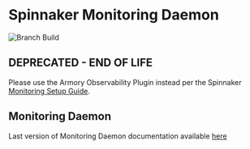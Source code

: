 # Spinnaker Monitoring Daemon

![Branch Build](https://github.com/spinnaker/spinnaker-monitoring/workflows/Branch%20Build/badge.svg)

## DEPRECATED - END OF LIFE

Please use the Armory Observability Plugin instead per the Spinnaker [Monitoring Setup Guide](https://spinnaker.io/docs/setup/other_config/monitoring/).

## Monitoring Daemon

Last version of Monitoring Daemon documentation available [here](https://github.com/spinnaker/spinnaker.io/tree/0eed9f74d2c2d75795a0d31d8197cab0a2fa669d/content/en/docs/setup/other_config/monitoring)
